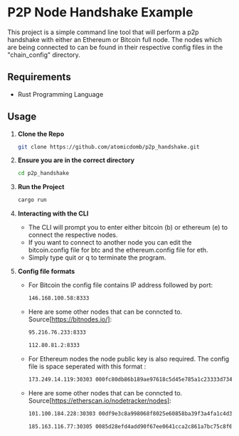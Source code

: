 # P2P Node Handshake Example

This project is a simple command line tool that will perform a p2p handshake with either an Ethereum or Bitcoin full node. The nodes which are being connected to can be found in their respective config files in the "chain_config" directory.

## Requirements
- Rust Programming Language

## Usage

1. **Clone the Repo**
   ```bash
   git clone https://github.com/atomicdomb/p2p_handshake.git
   ```
   
1. **Ensure you are in the correct directory**
   ```bash
   cd p2p_handshake
   ```

2. **Run the Project**
   ```bash
   cargo run
   ```

3. **Interacting with the CLI**
	- The CLI will prompt you to enter either bitcoin (b) or ethereum (e) to connect the respective nodes.
	- If you want to connect to another node you can edit the bitcoin.config file for btc and the ethereum.config file for eth.
	- Simply type quit or q to terminate the program.
	
4. **Config file formats**
	- For Bitcoin the config file contains IP address followed by port:
	
		```bash
		146.168.100.58:8333
  		```

	- Here are some other nodes that can be conncted to. Source[https://bitnodes.io/]:
  
		```bash
		95.216.76.233:8333
  		```
  		```bash
		112.80.81.2:8333
  		```

	- For Ethereum nodes the node public key is also required. The config file is space seperated with this format <NodeIP> <NodePubKey>:
	
		```bash
  		173.249.14.119:30303 000fc80db86b189ae97618c5d45e785a1c23333d73488635fc6057ee18436adbad789bb7f032eb675e50bf6b9dffb6e3aa22688d70bc84aa422bb26062feb4e1a5
  		```

	- Here are some other nodes that can be conncted to. Source[https://etherscan.io/nodetracker/nodes]:

		```bash
		101.100.184.228:30303 00df9e3c8a998068f8025e60858ba39f3a4fa1c4d33d3028fd847ab9e72a8f44ccc988af35c1ec23fbf1b72279531a2eb0aeee1bb2a3765e5d86cba87ebbc4cc30
  		```
		```bash
		185.163.116.77:30305 0085d28efd4add90f67ee0641cca2c861a7bc75c8f6f03f85c72057c5fa564d7768ca54338d428ff2f4f57f77be7c0c657be9e560c7fca40e4c99dd6612b64150f
  		```
		
